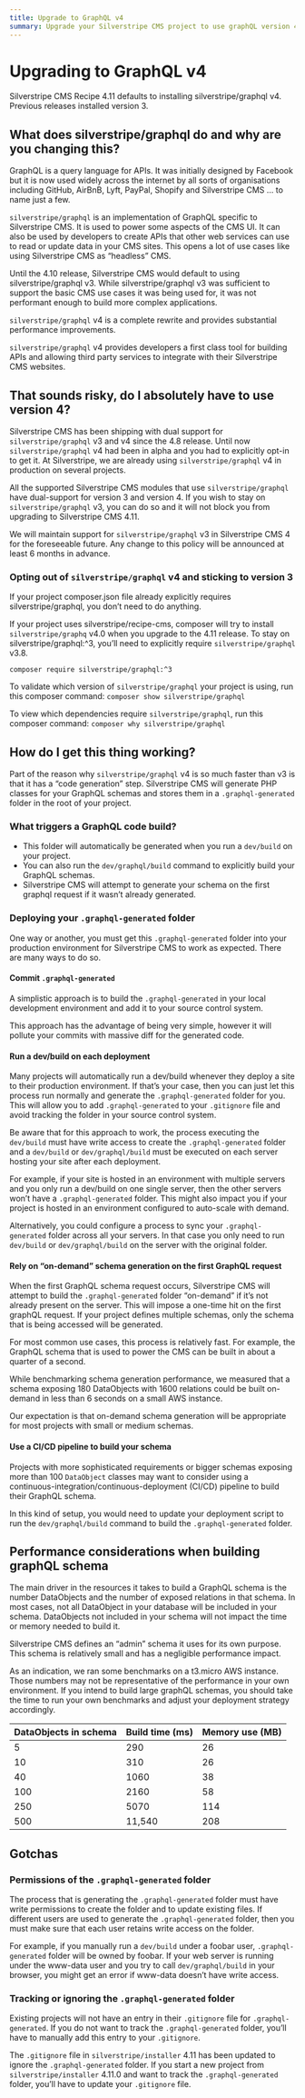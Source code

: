 ```yaml
---
title: Upgrade to GraphQL v4
summary: Upgrade your Silverstripe CMS project to use graphQL version 4
---
```


# Upgrading to GraphQL v4

Silverstripe CMS Recipe 4.11 defaults to installing silverstripe/graphql v4. Previous releases installed version 3. 

## What does silverstripe/graphql do and why are you changing this?

GraphQL is a query language for APIs. It was initially designed by Facebook but it is now used widely across the internet by all sorts of organisations including GitHub, AirBnB, Lyft, PayPal, Shopify and Silverstripe CMS … to name just a few.

`silverstripe/graphql` is an implementation of GraphQL specific to Silverstripe CMS. It is used to power some aspects of the CMS UI. It can also be used by developers to create APIs that other web services can use to read or update data in your CMS sites. This opens a lot of use cases like using Silverstripe CMS as “headless” CMS.

Until the 4.10 release, Silverstripe CMS would default to using silverstripe/graphql v3. While silverstripe/graphql v3 was sufficient to support the basic CMS use cases it was being used for, it was not performant enough to build more complex applications.

`silverstripe/graphql` v4 is a complete rewrite and provides substantial performance improvements.

`silverstripe/graphql` v4 provides developers a first class tool for building APIs and allowing third party services to integrate with their Silverstripe CMS websites.

## That sounds risky, do I absolutely have to use version 4?

Silverstripe CMS has been shipping with dual support for `silverstripe/graphql` v3 and v4 since the 4.8 release. Until now `silverstripe/graphql` v4 had been in alpha and you had to explicitly opt-in to get it. At Silverstripe, we are already using `silverstripe/graphql` v4 in production on several projects.

All the supported Silverstripe CMS modules that use `silverstripe/graphql` have dual-support for version 3 and version 4. If you wish to stay on `silverstripe/graphql` v3, you can do so and it will not block you from upgrading to Silverstripe CMS 4.11.

We will maintain support for `silverstripe/graphql` v3 in Silverstripe CMS 4 for the foreseeable future. Any change to this policy will be announced at least 6 months in advance. 

### Opting out of `silverstripe/graphql` v4 and sticking to version 3

If your project composer.json file already explicitly requires silverstripe/graphql, you don’t need to do anything.

If your project uses silverstripe/recipe-cms, composer will try to install `silverstripe/graphq` v4.0 when you upgrade to the 4.11 release. To stay on silverstripe/graphql:^3, you’ll need to explicitly require `silverstripe/graphql` v3.8.

```
composer require silverstripe/graphql:^3
```

To validate which version of `silverstripe/graphql` your project is using, run this composer command:
`composer show silverstripe/graphql`

To view which dependencies require `silverstripe/graphql`, run this composer command:
`composer why silverstripe/graphql`

## How do I get this thing working?

Part of the reason why `silverstripe/graphql` v4 is so much faster than v3 is that it has a “code generation” step. Silverstripe CMS will generate PHP classes for your GraphQL schemas and stores them in a `.graphql-generated` folder in the root of your project.

### What triggers a GraphQL code build? 

- This folder will automatically be generated when you run a `dev/build` on your project. 
- You can also run the `dev/graphql/build` command to explicitly build your GraphQL schemas. 
- Silverstripe CMS will attempt to generate your schema on the first graphql request if it wasn’t already generated.

### Deploying your `.graphql-generated` folder 

One way or another, you must get this `.graphql-generated` folder into your production environment for Silverstripe CMS to work as expected. There are many ways to do so.

#### Commit `.graphql-generated`

A simplistic approach is to build the `.graphql-generated` in your local development environment and add it to your source control system.

This approach has the advantage of being very simple, however it will pollute your commits with massive diff for the generated code.

#### Run a dev/build on each deployment
Many projects will automatically run a dev/build whenever they deploy a site to their production environment. If that’s your case, then you can just let this process run normally and generate the `.graphql-generated` folder for you. This will allow you to add `.graphql-generated` to your `.gitignore` file and avoid tracking the folder in your source control system.

Be aware that for this approach to work, the process executing the `dev/build` must have write access to create the `.graphql-generated` folder and a `dev/build` or `dev/graphql/build` must be executed on each server hosting your site after each deployment.

For example, if your site is hosted in an environment with multiple servers and you only run a dev/build on one single server, then the other servers won’t have a `.graphql-generated` folder. This might also impact you if your project is hosted in an environment configured to auto-scale with demand.

Alternatively, you could configure a process to sync your `.graphql-generated` folder across all your servers. In that case you only need to run `dev/build` or `dev/graphql/build` on the server with the original folder.

#### Rely on “on-demand” schema generation on the first GraphQL request
When the first GraphQL schema request occurs, Silverstripe CMS will attempt to build the `.graphql-generated` folder “on-demand” if it’s not already present on the server. This will impose a one-time hit on the first graphQL request. If your project defines multiple schemas, only the schema that is being accessed will be generated.

For most common use cases, this process is relatively fast. For example, the GraphQL schema that is used to power the CMS can be built in about a quarter of a second.

While benchmarking schema generation performance, we measured that a schema exposing 180 DataObjects with 1600 relations could be built on-demand in less than 6 seconds on a small AWS instance.

Our expectation is that on-demand schema generation will be appropriate for most projects with small or medium schemas.

#### Use a CI/CD pipeline to build your schema

Projects with more sophisticated requirements or bigger schemas exposing more than 100 `DataObject` classes may want to consider using a continuous-integration/continuous-deployment (CI/CD) pipeline to build their GraphQL schema.

In this kind of setup, you would need to update your deployment script to run the `dev/graphql/build` command to build the `.graphql-generated` folder.

## Performance considerations when building graphQL schema
The main driver in the resources it takes to build a GraphQL schema is the number DataObjects and the number of exposed relations in that schema. In most cases, not all DataObject in your database will be included in your schema. DataObjects not included in your schema will not impact the time or memory needed to build it.

Silverstripe CMS defines an “admin” schema it uses for its own purpose. This schema is relatively small and has a negligible performance impact.

As an indication, we ran some benchmarks on a t3.micro AWS instance. Those numbers may not be representative of the performance in your own environment. If you intend to build large graphQL schemas, you should take the time to run your own benchmarks and adjust your deployment strategy accordingly.

DataObjects in schema | Build time (ms) | Memory use (MB)
-- | -- | --
5 | 290 | 26
10 | 310 | 26
40 | 1060 | 38
100 | 2160 | 58
250 | 5070 | 114
500 | 11,540 | 208

## Gotchas

### Permissions of the `.graphql-generated` folder
The process that is generating the `.graphql-generated` folder must have write permissions to create the folder and to update existing files. If different users are used to generate the `.graphql-generated` folder, then you must make sure that each user retains write access on the folder.

For example, if you manually run a `dev/build` under a foobar user, `.graphql-generated` folder will be owned by foobar. If your web server is running under the www-data user and you try to call `dev/graphql/build` in your browser, you might get an error if www-data doesn’t have write access.

### Tracking or ignoring the `.graphql-generated` folder

Existing projects will not have an entry in their `.gitignore` file for `.graphql-generated`. If you do not want to track the `.graphql-generated` folder, you’ll have to manually add this entry to your `.gitignore`.

The `.gitignore` file in `silverstripe/installer` 4.11 has been updated to ignore the `.graphql-generated` folder. If you start a new project from `silverstripe/installer` 4.11.0 and want to track the `.graphql-generated` folder, you’ll have to update your `.gitignore` file.

